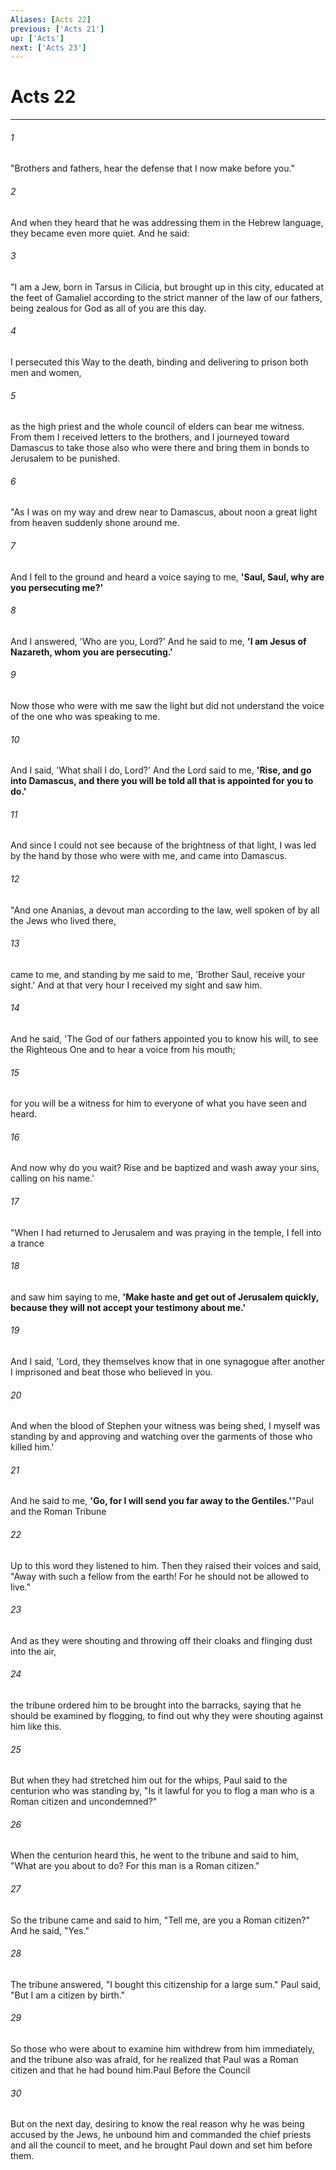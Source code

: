 ```yaml
---
Aliases: [Acts 22]
previous: ['Acts 21']
up: ['Acts']
next: ['Acts 23']
---
```

# Acts 22

***

 

###### 1 
"Brothers and fathers, hear the defense that I now make before you."
 
 

###### 2 
And when they heard that he was addressing them in the Hebrew language, they became even more quiet. And he said:
 
 

###### 3 
"I am a Jew, born in Tarsus in Cilicia, but brought up in this city, educated at the feet of Gamaliel according to the strict manner of the law of our fathers, being zealous for God as all of you are this day. 
 

###### 4 
I persecuted this Way to the death, binding and delivering to prison both men and women, 
 

###### 5 
as the high priest and the whole council of elders can bear me witness. From them I received letters to the brothers, and I journeyed toward Damascus to take those also who were there and bring them in bonds to Jerusalem to be punished.
 
 

###### 6 
"As I was on my way and drew near to Damascus, about noon a great light from heaven suddenly shone around me. 
 

###### 7 
And I fell to the ground and heard a voice saying to me, **'Saul, Saul, why are you persecuting me?'** 
 

###### 8 
And I answered, 'Who are you, Lord?' And he said to me, **'I am Jesus of Nazareth, whom you are persecuting.'** 
 

###### 9 
Now those who were with me saw the light but did not understand the voice of the one who was speaking to me. 
 

###### 10 
And I said, 'What shall I do, Lord?' And the Lord said to me, **'Rise, and go into Damascus, and there you will be told all that is appointed for you to do.'** 
 

###### 11 
And since I could not see because of the brightness of that light, I was led by the hand by those who were with me, and came into Damascus.
 
 

###### 12 
"And one Ananias, a devout man according to the law, well spoken of by all the Jews who lived there, 
 

###### 13 
came to me, and standing by me said to me, 'Brother Saul, receive your sight.' And at that very hour I received my sight and saw him. 
 

###### 14 
And he said, 'The God of our fathers appointed you to know his will, to see the Righteous One and to hear a voice from his mouth; 
 

###### 15 
for you will be a witness for him to everyone of what you have seen and heard. 
 

###### 16 
And now why do you wait? Rise and be baptized and wash away your sins, calling on his name.'
 
 

###### 17 
"When I had returned to Jerusalem and was praying in the temple, I fell into a trance 
 

###### 18 
and saw him saying to me, **'Make haste and get out of Jerusalem quickly, because they will not accept your testimony about me.'** 
 

###### 19 
And I said, 'Lord, they themselves know that in one synagogue after another I imprisoned and beat those who believed in you. 
 

###### 20 
And when the blood of Stephen your witness was being shed, I myself was standing by and approving and watching over the garments of those who killed him.' 
 

###### 21 
And he said to me, **'Go, for I will send you far away to the Gentiles.'**"Paul and the Roman Tribune
 
 

###### 22 
Up to this word they listened to him. Then they raised their voices and said, "Away with such a fellow from the earth! For he should not be allowed to live." 
 

###### 23 
And as they were shouting and throwing off their cloaks and flinging dust into the air, 
 

###### 24 
the tribune ordered him to be brought into the barracks, saying that he should be examined by flogging, to find out why they were shouting against him like this. 
 

###### 25 
But when they had stretched him out for the whips, Paul said to the centurion who was standing by, "Is it lawful for you to flog a man who is a Roman citizen and uncondemned?" 
 

###### 26 
When the centurion heard this, he went to the tribune and said to him, "What are you about to do? For this man is a Roman citizen." 
 

###### 27 
So the tribune came and said to him, "Tell me, are you a Roman citizen?" And he said, "Yes." 
 

###### 28 
The tribune answered, "I bought this citizenship for a large sum." Paul said, "But I am a citizen by birth." 
 

###### 29 
So those who were about to examine him withdrew from him immediately, and the tribune also was afraid, for he realized that Paul was a Roman citizen and that he had bound him.Paul Before the Council
 
 

###### 30 
But on the next day, desiring to know the real reason why he was being accused by the Jews, he unbound him and commanded the chief priests and all the council to meet, and he brought Paul down and set him before them.
 
